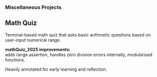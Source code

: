 ### Miscellaneous Projects
## Math Quiz
Terminal-based math quiz that asks basic arithmetic questions based on user-input numerical range.


**mathQuiz_2025 improvements:** \
adds range assertion, handles zero division errors internally, modularised functions.


Heavily annotated for early learning and reflection.
